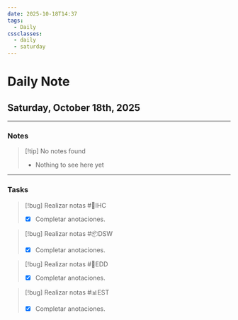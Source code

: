 ```yaml
---
date: 2025-10-18T14:37
tags:
  - Daily
cssclasses:
  - daily
  - saturday
---
```


# Daily Note
## Saturday, October 18th, 2025

***

### Notes
> [!tip] No notes found
> - Nothing to see here yet

***

### Tasks
> [!bug] Realizar notas #🎨IHC
> - [x] Completar anotaciones.

> [!bug] Realizar notas #📦DSW
> - [x] Completar anotaciones.

> [!bug] Realizar notas #💾EDD
> - [x] Completar anotaciones.

> [!bug] Realizar notas #📊EST
> - [x] Completar anotaciones.